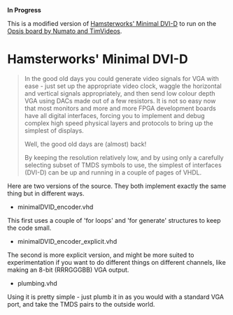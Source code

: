 
**In Progress**

This is a modified version of
[Hamsterworks' Minimal DVI-D](http://hamsterworks.co.nz/mediawiki/index.php/Spartan_6_1080p)
to run on the 
[Opsis board by Numato and TimVideos](http://hdmi2usb.tv/opsis).

Hamsterworks' Minimal DVI-D
===========================

> In the good old days you could generate video signals for VGA with ease -
> just set up the appropriate video clock, waggle the horizontal and vertical
> signals appropriately, and then send low colour depth VGA using DACs made out
> of a few resistors. It is not so easy now that most monitors and more and
> more FPGA development boards have all digital interfaces, forcing you to
> implement and debug complex high speed physical layers and protocols to bring
> up the simplest of displays.
>
> Well, the good old days are (almost) back!
> 
> By keeping the resolution relatively low, and by using only a carefully
> selecting subset of TMDS symbols to use, the simplest of interfaces (DVI-D)
> can be up and running in a couple of pages of VHDL.

Here are two versions of the source. They both implement exactly the same thing
but in different ways.

* minimalDVID_encoder.vhd

This first uses a couple of 'for loops' and 'for generate' structures to keep
the code small.

* minimalDVID_encoder_explicit.vhd 

The second is more explicit version, and might be more suited to
experimentation if you want to do different things on different channels, like
making an 8-bit (RRRGGGBB) VGA output.

* plumbing.vhd 

Using it is pretty simple - just plumb it in as you would with a standard VGA
port, and take the TMDS pairs to the outside world.
